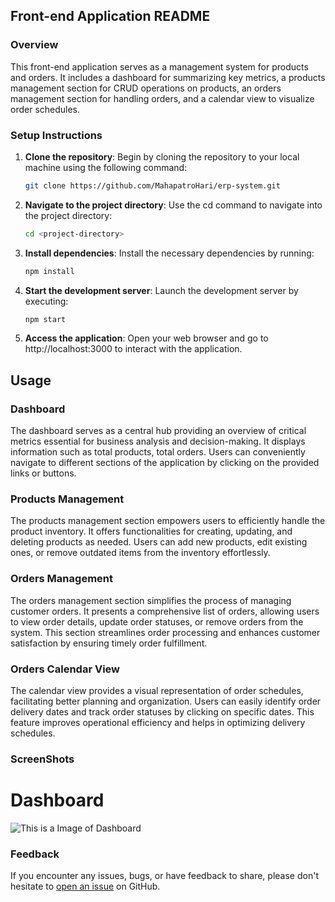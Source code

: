 ## Front-end Application README

### Overview
This front-end application serves as a management system for products and orders. It includes a dashboard for summarizing key metrics, a products management section for CRUD operations on products, an orders management section for handling orders, and a calendar view to visualize order schedules.

### Setup Instructions
1. **Clone the repository**: Begin by cloning the repository to your local machine using the following command:
   ```bash
   git clone https://github.com/MahapatroHari/erp-system.git
   
2. **Navigate to the project directory**: Use the cd command to navigate into the project directory:
   ```bash
   cd <project-directory>
   
3. **Install dependencies**: Install the necessary dependencies by running:
   ```bash
   npm install
   
4. **Start the development server**: Launch the development server by executing:
   ```bash
   npm start
   
5. **Access the application**: Open your web browser and go to http://localhost:3000 to interact with the application.

## Usage

### Dashboard
The dashboard serves as a central hub providing an overview of critical metrics essential for business analysis and decision-making. It displays information such as total products, total orders. Users can conveniently navigate to different sections of the application by clicking on the provided links or buttons.

### Products Management
The products management section empowers users to efficiently handle the product inventory. It offers functionalities for creating, updating, and deleting products as needed. Users can add new products, edit existing ones, or remove outdated items from the inventory effortlessly.

### Orders Management
The orders management section simplifies the process of managing customer orders. It presents a comprehensive list of orders, allowing users to view order details, update order statuses, or remove orders from the system. This section streamlines order processing and enhances customer satisfaction by ensuring timely order fulfillment.

### Orders Calendar View
The calendar view provides a visual representation of order schedules, facilitating better planning and organization. Users can easily identify order delivery dates and track order statuses by clicking on specific dates. This feature improves operational efficiency and helps in optimizing delivery schedules.


### ScreenShots

# Dashboard
![This is a Image of Dashboard](erp-system/assets/Homepage.png)







### Feedback
If you encounter any issues, bugs, or have feedback to share, please don't hesitate to [open an issue](https://github.com/MahapatroHari/erp-system/issues) on GitHub.





